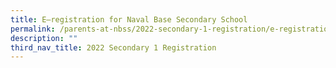```yaml
---
title: E–registration for Naval Base Secondary School
permalink: /parents-at-nbss/2022-secondary-1-registration/e-registration-for-naval-base-secondary-school
description: ""
third_nav_title: 2022 Secondary 1 Registration
---
```

